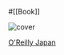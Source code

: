 #[[Book]]

![cover](https://www.oreilly.co.jp/books/images/picture_large978-4-8144-0012-6.jpeg)

[O'Reilly Japan](https://www.oreilly.co.jp/books/9784814400126/)